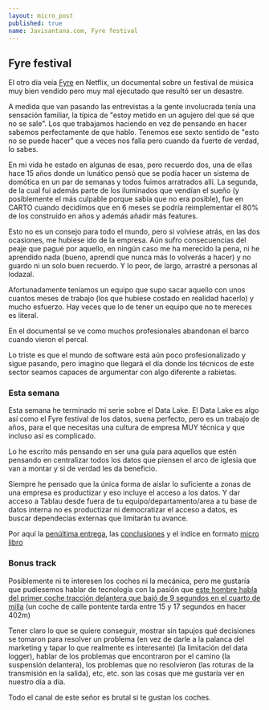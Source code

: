 ```yaml
---
layout: micro_post
published: true
name: Javisantana.com, Fyre festival
---
```


## Fyre festival

El otro día veía [Fyre](https://www.netflix.com/es/title/81035279) en Netflix, un documental sobre
un festival de música muy bien vendido pero muy mal ejecutado que resultó ser un desastre.

A medida que van pasando las entrevistas a la gente involucrada tenía una sensación familiar, la
típica de "estoy metido en un agujero del que sé que no se sale". Los que trabajamos haciendo en vez
de pensando en hacer sabemos perfectamente de que hablo. Tenemos ese sexto sentido de "esto no se
puede hacer" que a veces nos falla pero cuando da fuerte de verdad, lo sabes.

En mi vida he estado en algunas de esas, pero recuerdo dos, una de ellas hace 15 años donde un
lunático pensó que se podía hacer un sistema de domótica en un par de semanas y todos fuimos
arratrados allí. La segunda, de la cual fui además parte de los iluminados que vendían el sueño (y posiblemente el más culpable porque sabía que no era posible), fue en CARTO cuando decidimos que en 6 meses se podría reimplementar el 80% de los construído en años y además
añadir más features.

Esto no es un consejo para todo el mundo, pero si volviese atrás, en las dos ocasiones, me hubiese
ido de la empresa. Aún sufro consecuencias del peaje que pagué por aquello, en ningún caso me ha
merecido la pena, ni he aprendido nada (bueno, aprendí que nunca más lo volverás a hacer) y no
guardo ni un solo buen recuerdo. Y lo peor, de largo, arrastré a personas al lodazal.

Afortunadamente teníamos un equipo que supo sacar aquello con unos cuantos meses de trabajo (los que
hubiese costado en realidad hacerlo) y mucho esfuerzo. Hay veces que lo de tener un equipo que no te
mereces es literal.

En el documental se ve como muchos profesionales abandonan el barco cuando vieron el percal.

Lo triste es que el mundo de software está aún poco profesionalizado y sigue pasando, pero imagino
que llegará el día donde los técnicos de este sector seamos capaces de argumentar con algo diferente a rabietas.


### Esta semana

Esta semana he terminado mi serie sobre el Data Lake. El Data Lake es algo así como el Fyre festival
de los datos, suena perfecto, pero es un trabajo de años, para el que necesitas una cultura de
empresa MUY técnica y que incluso así es complicado. 

Lo he escrito más pensando en ser una guía para aquellos que estén pensando en centralizar todos los
datos que piensen el arco de iglesia que van a montar y si de verdad les da beneficio.

Siempre he pensado que la única forma de aislar lo suficiente a zonas de una empresa es productizar
y eso incluye el acceso a los datos. Y dar acceso a Tablau desde fuera de tu
equipo/departamento/area a tu base de datos interna no es
productizar ni democratizar el acceso a datos, es buscar dependecias externas que limitarán tu
avance.

Por aquí la [penúltima entrega](http://javisantana.com/micro/2019-09-28-data-lake-VII-datos-derivados.html), las [conclusiones](http://javisantana.com/micro/2019-09-28-data-lake-conclusiones.html) y el índice en formato [micro libro](http://javisantana.com/data-lake-micro-book/)


### Bonus track

Posiblemente ni te interesen los coches ni la mecánica, pero me gustaría que pudiesemos hablar de
tecnología con la pasíón que [este hombre habla del primer coche tracción delantera que bajó de 9
segundos en el cuarto de milla](https://www.youtube.com/watch?v=JElRZZ8PAvM) (un coche de calle pontente tarda entre 15 y 17 segundos en hacer
402m)

Tener claro lo que se quiere conseguir, mostrar sin tapujos qué decisiones se tomaron para resolver
un problema (en vez de darle a la palanca del marketing y tapar lo que realmente es interesante) (la
limitación del data logger),
hablar de los problemas que encontraron por el camino (la suspensión delantera), los problemas que no resolvieron (las roturas de la transmisión en la salida), etc, etc. son las cosas que me gustaría ver en nuestro día a día.

Todo el canal de este señor es brutal si te gustan los coches.

















